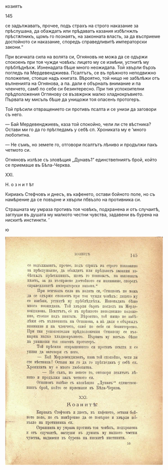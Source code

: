 ﻿козиятъ

145

се задължаватъ, прочее, подъ страхъ на строго наказание за прѣслушана, да обаждатъ или прѣдаватъ казания избѣгнжлъ прѣстѫпникъ, щомъ го познаятъ, на законната власть, за да въсприеме достойното си наказание, споредъ справедливитѣ императорски закони.“

При всичката сила на волята си, Огняновъ не можа да се одържи спокоенъ при тоя чужди човѣкъ: лицето му се измѣни, устнитѣ му прѣблѣднѣхж. Изненадата бѣше много неожидапа. Той хвърли бързъ погледъ па Мердевенджиева. Псалтътъ, се въ прѣжното неподвижно положепие, стоеше надъ книгата. Вѣроятно, той нищо не забѣлѣжи отъ вълненията на Огнянова, а па. дали е обърналъ внимание и па членчето, самб по себе си безинтересно. При тия успокоителни прѣдположения Огпянову се възвжрнж малко хладнокръвието. Първата му мисъль бѣше да унищожи тоя опасенъ протогеръ.

Той прѣсили отвращението си противъ псалта и се унизи да заговори съ него.

— Бай Мердевенджиевъ, каза той спокойно, чели ли сте вѣстника? Остави ми го да го прѣгледамъ у себѣ сп. Хрониката му е 'много любопитна.

— Не съмъ, но земете го, отговори псалтътъ лѣниво и продължи пакъ четмото си.

Огняновъ излѣзе съ зловѣщия „Дунавъ1“ единствепниятъ брой, който се приемаше въ Бѣла-Черква.

XXI.

Н. о з н и т ѣт

Кириакъ Стефчовъ и днесъ, въ кафенето, остави бойното поле, но съ намѣрение да се повърне и хвърли пбвъзло на противника си.

Страшната му умраза противъ тоя човѣкъ, подхранена и отъ случаитѣ, заглуши въ душата му малкото честни чувства, задавени въ бурена на нискитѣ инстинкти. ’

ю

![original](../images/164.jpg)

